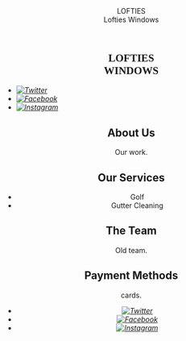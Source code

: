 <html lang="en-US">
  <head>
    
  </head>
  <body>
    <article>
      <header>
        <div class="triangle"></div>
        <div class="triangle-content">
          LOFTIES
        </div>
        <div class="logo-text">Lofties Windows</div>
      </header><h1 style="display: flex; flex-direction: column; align-items: center;">
        <span style="display: block; text-align: center; font-family: 'Pacifico', cursive;">LOFTIES</span>
        <span style="display: block; text-align: center; font-family: 'Pacifico', cursive;">WINDOWS</span>
      </h1>
      <ul class="social">
        <li>
          <a href="#">
            <i class="twitter"><img src="https://img.icons8.com/color/48/000000/twitter.png" alt="Twitter"></i>
          </a>
        </li>
        <li>
          <a href="#">
            <i class="facebook"><img src="https://img.icons8.com/color/48/000000/facebook.png" alt="Facebook"></i>
          </a>
        </li>
        <li>
          <a href="#">
            <i class="instagram"><img src="https://img.icons8.com/color/48/000000/instagram-new.png" alt="Instagram"></i>
          </a>
        </li>
      </ul>    
      <header>
        <article>
          <main>
            <section>
              <h2>About Us</h2>
              <p>Our work.</p>
            </section>
            <section>
              <h2>Our Services</h2>
              <ul>
                <li>Golf</li>
                <li>Gutter Cleaning</li>
              </ul>
            </section>
            <section>
              <h2>The Team</h2>
              <p>Old team.</p>
            </section><aside>
        <h2>Payment Methods</h2>
        <p>cards.</p>
      </aside>
    </main>
    <footer>
    <nav>
      <ul class="social">
        <li>
          <a href="#">
            <i class="twitter"><img src="https://img.icons8.com/color/48/000000/twitter.png" alt="Twitter"></i>
          </a>
        </li>
        <li>
          <a href="#">
      <i class="facebook"><img src="https://img.icons8.com/color/48/000000/facebook.png" alt="Facebook"></i>
    </a>
  </li>
  <li>
    <a href="#">
      <i class="instagram"><img src="https://img.icons8.com/color/48/000000/instagram-new.png" alt="Instagram"></i>
    </a>
  </li>
</ul>
  </body>
</html>
<style>
